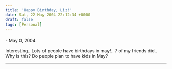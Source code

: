 ```yaml
---
title: 'Happy Birthday, Liz!'
date: Sat, 22 May 2004 22:12:34 +0000
draft: false
tags: [Personal]
---
```



#### 
[]( "") - <time datetime="2004-05-23 02:22:00">May 0, 2004</time>

Interesting.. Lots of people have birthdays in may!.. 7 of my friends did.. Why is this? Do people plan to have kids in May?
<hr />
